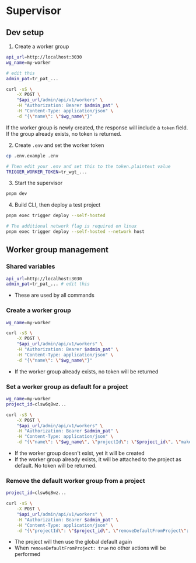 # Supervisor

## Dev setup

1. Create a worker group

```sh
api_url=http://localhost:3030
wg_name=my-worker

# edit this
admin_pat=tr_pat_...

curl -sS \
    -X POST \
    "$api_url/admin/api/v1/workers" \
    -H "Authorization: Bearer $admin_pat" \
    -H "Content-Type: application/json" \
    -d "{\"name\": \"$wg_name\"}"
```

If the worker group is newly created, the response will include a `token` field. If the group already exists, no token is returned.

2. Create `.env` and set the worker token

```sh
cp .env.example .env

# Then edit your .env and set this to the token.plaintext value
TRIGGER_WORKER_TOKEN=tr_wgt_...
```

3. Start the supervisor

```sh
pnpm dev
```

4. Build CLI, then deploy a test project

```sh
pnpm exec trigger deploy --self-hosted

# The additional network flag is required on linux
pnpm exec trigger deploy --self-hosted --network host
```

## Worker group management

### Shared variables

```sh
api_url=http://localhost:3030
admin_pat=tr_pat_... # edit this
```

- These are used by all commands

### Create a worker group

```sh
wg_name=my-worker

curl -sS \
    -X POST \
    "$api_url/admin/api/v1/workers" \
    -H "Authorization: Bearer $admin_pat" \
    -H "Content-Type: application/json" \
    -d "{\"name\": \"$wg_name\"}"
```

- If the worker group already exists, no token will be returned

### Set a worker group as default for a project

```sh
wg_name=my-worker
project_id=clsw6q8wz...

curl -sS \
    -X POST \
    "$api_url/admin/api/v1/workers" \
    -H "Authorization: Bearer $admin_pat" \
    -H "Content-Type: application/json" \
    -d "{\"name\": \"$wg_name\", \"projectId\": \"$project_id\", \"makeDefaultForProject\": true}"
```

- If the worker group doesn't exist, yet it will be created
- If the worker group already exists, it will be attached to the project as default. No token will be returned.

### Remove the default worker group from a project

```sh
project_id=clsw6q8wz...

curl -sS \
    -X POST \
    "$api_url/admin/api/v1/workers" \
    -H "Authorization: Bearer $admin_pat" \
    -H "Content-Type: application/json" \
    -d "{\"projectId\": \"$project_id\", \"removeDefaultFromProject\": true}"
```

- The project will then use the global default again
- When `removeDefaultFromProject: true` no other actions will be performed
